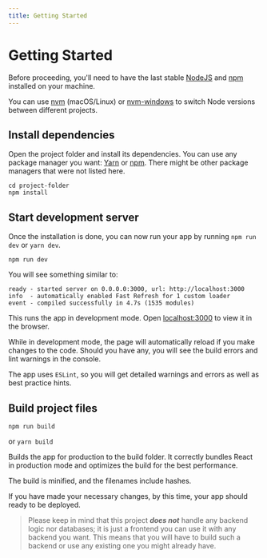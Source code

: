 ```yaml
---
title: Getting Started
---
```


# Getting Started

Before proceeding, you'll need to have the last stable [NodeJS](https://nodejs.org/en/)
and [npm](https://www.npmjs.com)
installed on your machine.

You can use [nvm](https://github.com/creationix/nvm#installation) (macOS/Linux) or
[nvm-windows](https://github.com/coreybutler/nvm-windows#node-version-manager-nvm-for-windows) to
switch Node versions between different projects.

## Install dependencies

Open the project folder and install its dependencies. You can use any package manager you
want: [Yarn](https://yarnpkg.com)
or [npm](https://www.npmjs.com). There might be other package managers that were not listed here.

```shell
cd project-folder
npm install
```

## Start development server

Once the installation is done, you can now run your app by running `npm run dev` or `yarn dev`.

```shell
npm run dev
```

You will see something similar to:

```shell
ready - started server on 0.0.0.0:3000, url: http://localhost:3000
info  - automatically enabled Fast Refresh for 1 custom loader
event - compiled successfully in 4.7s (1535 modules)
```

This runs the app in development mode. Open [localhost:3000](http://localhost:3000) to view it in
the browser.

While in development mode, the page will automatically reload if you make changes to the code.
Should you have any, you will see the build errors and lint warnings in the console.

The app uses `ESLint`, so you will get detailed warnings and errors as well as best practice hints.

## Build project files

```shell
npm run build
```

or `yarn build`

Builds the app for production to the build folder. It correctly bundles React in production mode and
optimizes the build for the best performance.

The build is minified, and the filenames include hashes.

If you have made your necessary changes, by this time, your app should ready to be deployed.

> Please keep in mind that this project **_does not_** handle any backend logic nor databases; it is just a frontend you can use
> it with any backend you want. This means that you will have to build such a backend or use any existing one you might
> already have.
